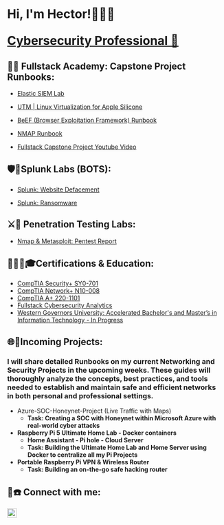 <h1>Hi, I'm Hector!🧑🏿‍💻

  
  <a href="https://www.linkedin.com/in/reyestech">   </b> Cybersecurity Professional 🔐</a>

  <h2>🐱‍💻 Fullstack Academy: Capstone Project Runbooks:</h2>

  - [Elastic SIEM Lab](https://github.com/reyestech/Elastic-SIEM-Lab-Runbook)

  - [UTM | Linux Virtualization for Apple Silicone](https://github.com/reyestech/UTM-Virtual-Machines-for-M1-M2-Mac-Kali-Linux-Tutorial/tree/main)

  - [BeEF (Browser Exploitation Framework) Runbook](https://github.com/reyestech/BeEF-Browser-Exploitation-Framework-Runbook/blob/main/README.md)
    
  - [NMAP Runbook](https://github.com/reyestech/NMAP-Runbook)

  - [Fullstack Capstone Project Youtube Video](https://youtu.be/j60MCJAZG3s?si=VH1_Kj8-zQ4nG_Fd)
    


<h2>🛡️🔬Splunk Labs (BOTS):</h2>

  - [Splunk: Website Defacement](https://github.com/reyestech/Splunk-Web-Site-Defacement)
   
  - [Splunk: Ransomware](https://github.com/reyestech/Splunk-Ransomware)


<h2>⚔️🥷 Penetration Testing Labs:</h2>

  - [Nmap & Metasploit: Pentest Report](https://github.com/reyestech/Nmap-Metasploit-Penetration-Testing-Report)

    
    
<h2>🧑‍🎓📜🎓Certifications & Education:</h2>
 
- [CompTIA Security+ SY0-701](https://github.com/reyestech/Comptia-Sec-Cert-Image/tree/main)
- [CompTIA Network+ N10-008](https://github.com/reyestech/Network-)
- [CompTIA A+ 220-1101 ](https://www.comptia.org/certifications/a)
- [Fullstack Cybersecurity Analytics](https://github.com/reyestech/Fullstack-Academy/tree/main)
- [Western Governors University: Accelerated Bachelor's and Master’s in Information Technology - In Progress](https://www.wgu.edu/online-it-degrees/accelerated-information-technology-bachelors-masters-program.html#transcriptPop)



<h2>🌐🍯Incoming Projects:</h2>
<h3> I will share detailed Runbooks on my current Networking and Security Projects in the upcoming weeks.
These guides will thoroughly analyze the concepts, best practices, and tools needed to establish and maintain safe and efficient networks in both personal and professional settings.</h3>
  
  - Azure-SOC-Honeynet-Project (Live Traffic with Maps)
    - <b>Task: Creating a SOC with Honeynet within Microsoft Azure with real-world cyber attacks 
  - Raspberry Pi 5 Ultimate Home Lab - Docker containers
    - <b>Home Assistant - Pi hole - Cloud Server   
    - <b>Task: Building the Ultimate Home Lab and Home Server using Docker to centralize all my Pi Projects
  - Portable Raspberry Pi VPN & Wireless Router
    - <b>Task:  Building an on-the-go safe hacking router


<h2>📧☎️ Connect with me:</h2>

[<img align="left" alt="JoshMadakor | LinkedIn" width="22px" src="https://cdn.jsdelivr.net/npm/simple-icons@v3/icons/linkedin.svg" />][linkedin]


[linkedin]: https://linkedin.com/in/reyestech



